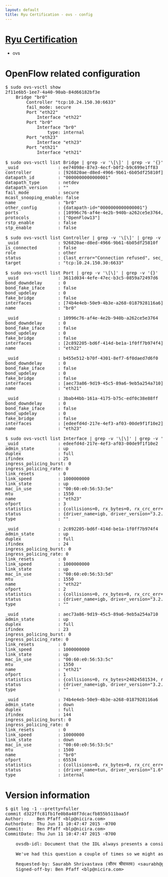 ```yaml
---
layout: default
title: Ryu Certification - ovs - config
---
```

# [Ryu Certification](http://osrg.github.io/ryu/certification.html)
* ovs 

# OpenFlow related configuration
<pre>
$ sudo ovs-vsctl show
2f11e6b5-1ee7-4a40-90ab-84d66182bf3e
    Bridge "br0"
        Controller "tcp:10.24.150.30:6633"
        fail_mode: secure
        Port "eth22"
            Interface "eth22"
        Port "br0"
            Interface "br0"
                type: internal
        Port "eth23"
            Interface "eth23"
        Port "eth21"
            Interface "eth21"

$ sudo ovs-vsctl list Bridge | grep -v '\[\]' | grep -v '{}'
_uuid               : ee74098e-87e3-4ecf-b0f2-b9c699e1ff83
controller          : [926820ae-d8ed-4966-9b61-6b05df25810f]
datapath_id         : "0000000000000001"
datapath_type       : netdev
datapath_version    : "<built-in>"
fail_mode           : secure
mcast_snooping_enable: false
name                : "br0"
other_config        : {datapath-id="0000000000000001"}
ports               : [10996c76-af4e-4e2b-940b-a262ce5e3764, 3611d034-4efe-47ec-b3c5-0859a72497d6, 3bab44bb-161a-4175-b75c-edf0c38e88ff, b455e512-b70f-4301-8ef7-6f0daed7d6f0]
protocols           : ["OpenFlow13"]
rstp_enable         : false
stp_enable          : false

$ sudo ovs-vsctl list Controller | grep -v '\[\]' | grep -v '{}'
_uuid               : 926820ae-d8ed-4966-9b61-6b05df25810f
is_connected        : false
role                : other
status              : {last_error="Connection refused", sec_since_disconnect="3", state=BACKOFF}
target              : "tcp:10.24.150.30:6633"

$ sudo ovs-vsctl list Port | grep -v '\[\]' | grep -v '{}'
_uuid               : 3611d034-4efe-47ec-b3c5-0859a72497d6
bond_downdelay      : 0
bond_fake_iface     : false
bond_updelay        : 0
fake_bridge         : false
interfaces          : [74b4e4eb-50e9-4b3e-a268-0187928116a6]
name                : "br0"

_uuid               : 10996c76-af4e-4e2b-940b-a262ce5e3764
bond_downdelay      : 0
bond_fake_iface     : false
bond_updelay        : 0
fake_bridge         : false
interfaces          : [2c892205-bd6f-414d-be1a-1f0ff7b974f4]
name                : "eth22"

_uuid               : b455e512-b70f-4301-8ef7-6f0daed7d6f0
bond_downdelay      : 0
bond_fake_iface     : false
bond_updelay        : 0
fake_bridge         : false
interfaces          : [aec73a86-9d19-45c5-89a6-9eb5a254a710]
name                : "eth21"

_uuid               : 3bab44bb-161a-4175-b75c-edf0c38e88ff
bond_downdelay      : 0
bond_fake_iface     : false
bond_updelay        : 0
fake_bridge         : false
interfaces          : [edeefd4d-217e-4ef3-af03-00de9f1f10e2]
name                : "eth23"

$ sudo ovs-vsctl list Interface | grep -v '\[\]' | grep -v '{}'
_uuid               : edeefd4d-217e-4ef3-af03-00de9f1f10e2
admin_state         : up
duplex              : full
ifindex             : 25
ingress_policing_burst: 0
ingress_policing_rate: 0
link_resets         : 0
link_speed          : 1000000000
link_state          : up
mac_in_use          : "00:60:e0:56:53:5e"
mtu                 : 1550
name                : "eth23"
ofport              : 3
statistics          : {collisions=0, rx_bytes=0, rx_crc_err=0, rx_dropped=0, rx_errors=0, rx_frame_err=0, rx_over_err=0, rx_packets=0, tx_bytes=1176922500, tx_dropped=0, tx_errors=0, tx_packets=784615}
status              : {driver_name=igb, driver_version="3.2.10-k", firmware_version="2.10-9"}
type                : ""

_uuid               : 2c892205-bd6f-414d-be1a-1f0ff7b974f4
admin_state         : up
duplex              : full
ifindex             : 24
ingress_policing_burst: 0
ingress_policing_rate: 0
link_resets         : 0
link_speed          : 1000000000
link_state          : up
mac_in_use          : "00:60:e0:56:53:5d"
mtu                 : 1550
name                : "eth22"
ofport              : 2
statistics          : {collisions=0, rx_bytes=0, rx_crc_err=0, rx_dropped=0, rx_errors=0, rx_frame_err=0, rx_over_err=0, rx_packets=0, tx_bytes=18089315792, tx_dropped=0, tx_errors=0, tx_packets=12064077}
status              : {driver_name=igb, driver_version="3.2.10-k", firmware_version="2.10-9"}
type                : ""

_uuid               : aec73a86-9d19-45c5-89a6-9eb5a254a710
admin_state         : up
duplex              : full
ifindex             : 23
ingress_policing_burst: 0
ingress_policing_rate: 0
link_resets         : 0
link_speed          : 1000000000
link_state          : up
mac_in_use          : "00:60:e0:56:53:5c"
mtu                 : 1550
name                : "eth21"
ofport              : 1
statistics          : {collisions=0, rx_bytes=24024581534, rx_crc_err=0, rx_dropped=0, rx_errors=0, rx_frame_err=0, rx_over_err=0, rx_packets=16026376, tx_bytes=0, tx_dropped=0, tx_errors=0, tx_packets=0}
status              : {driver_name=igb, driver_version="3.2.10-k", firmware_version="2.10-9"}
type                : ""

_uuid               : 74b4e4eb-50e9-4b3e-a268-0187928116a6
admin_state         : down
duplex              : full
ifindex             : 144
ingress_policing_burst: 0
ingress_policing_rate: 0
link_resets         : 0
link_speed          : 10000000
link_state          : down
mac_in_use          : "00:60:e0:56:53:5c"
mtu                 : 1500
name                : "br0"
ofport              : 65534
statistics          : {collisions=0, rx_bytes=0, rx_crc_err=0, rx_dropped=0, rx_errors=0, rx_frame_err=0, rx_over_err=0, rx_packets=0, tx_bytes=0, tx_dropped=0, tx_errors=0, tx_packets=0}
status              : {driver_name=tun, driver_version="1.6", firmware_version="N/A"}
type                : internal
</pre>

# Version information
<pre>
$ git log -1 --pretty=fuller
commit d322ffc81fb1fe0b8a48f7dcacfb855b511baa5f
Author:     Ben Pfaff &lt;blp@nicira.com&gt;
AuthorDate: Thu Jun 11 10:47:47 2015 -0700
Commit:     Ben Pfaff &lt;blp@nicira.com&gt;
CommitDate: Thu Jun 11 10:47:47 2015 -0700

    ovsdb-idl: Document that the IDL always presents a consistent view.
    
    We've had this question a couple of times so we might as well document it.
    
    Requested-by: Saurabh Shrivastava &#40;सौरभ श्रीवास्तव&#41; &lt;saurabh@gmail.com&gt;
    Signed-off-by: Ben Pfaff &lt;blp@nicira.com&gt;
</pre>
